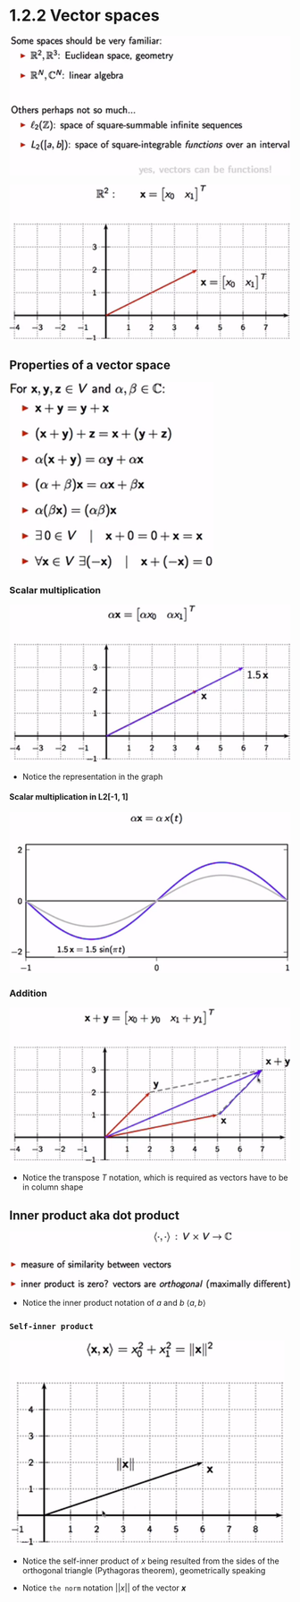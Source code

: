 # 1.2.2 Vector spaces
![](../docs/vector_spaces.png)

![](../docs/some_graphically_represented_spaces.png)

## Properties of a vector space
![](../docs/properties_of_a_vector_space.png)

### Scalar multiplication
![](../docs/scalar_multiplication.png)

- Notice the representation in the graph

#### Scalar multiplication in L2[-1, 1]
![](../docs/scalar_multiplication_l2.png)

### Addition
![](../docs/addition.png)

- Notice the transpose $T$ notation, which is required as vectors have to be in column shape

## Inner product aka dot product
![](../docs/inner_product.png)

- Notice the inner product notation of $a$ and $b$ $\langle a, b \rangle$

### `Self-inner product`
![](../docs/the_norm.png)

- Notice the self-inner product of $x$ being resulted from the sides of the orthogonal triangle (Pythagoras theorem), geometrically speaking

- Notice `the norm` notation $||x||$ of the vector **$x$**